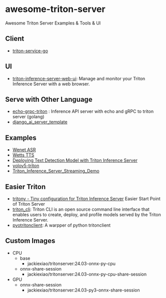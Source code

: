 # awesome-triton-server
Awesome Triton Server Examples &amp; Tools &amp; UI

## Client
- [triton-service-go](https://github.com/sunhailin-Leo/triton-service-go)

## UI
- [triton-inference-server-web-ui](https://github.com/duydvu/triton-inference-server-web-ui): Manage and monitor your Triton Inference Server with a web browser. 

## Serve with Other Language
- [echo-grpc-triton](https://github.com/Curt-Park/echo-grpc-triton) : Inference API server with echo and gRPC to triton server (golang)
- [django_ai_server_template](https://github.com/Bobo-y/django_ai_server_template)

## Examples
- [Wenet ASR](https://github.com/wenet-e2e/wenet/tree/main/runtime/gpu)
- [Wetts TTS](https://github.com/wenet-e2e/wetts/tree/main/runtime/gpu_triton)
- [Deploying Text Detection Model with Triton Inference Server](https://github.com/protonx-mles-03/minh-triton-server)
- [yolov5-triton](https://github.com/MACNICA-CLAVIS-NV/yolov5-triton)
- [Triton_Inference_Server_Streaming_Demo](https://github.com/AI796/Triton_Inference_Server_Streaming_Demo)

## Easier Triton
- [tritony - Tiny configuration for Triton Inference Server](https://github.com/rtzr/tritony) Easier Start Point of Triton Server
- [triton_cli](https://github.com/triton-inference-server/triton_cli): Triton CLI is an open source command line interface that enables users to create, deploy, and profile models served by the Triton Inference Server.
- [pyotritonclient](https://github.com/oeway/pyotritonclient): A warpper of python tritonclient

## Custom Images
- CPU
  - base
    - jackiexiao/tritonserver:24.03-onnx-py-cpu
  - onnx-share-session
    - jackiexiao/tritonserver:24.03-onnx-py-cpu-share-session
- GPU
  - onnx-share-session
    - jackiexiao/tritonserver:24.03-py3-onnx-share-session
